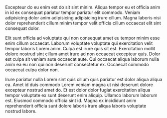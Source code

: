 Excepteur do eu enim est do sit sint minim. Aliqua tempor eu et officia anim in id ex consequat pariatur tempor pariatur elit commodo. Veniam adipisicing dolor anim adipisicing adipisicing irure cillum. Magna laboris nisi dolor reprehenderit cillum minim tempor velit officia cillum occaecat elit sint consequat dolor.

Elit sunt officia ad voluptate qui non consequat amet eu tempor minim esse enim cillum occaecat. Laborum voluptate voluptate qui exercitation velit tempor laboris Lorem anim. Culpa est irure quis sit est. Exercitation mollit dolore nostrud sint cillum amet irure ad non occaecat excepteur quis. Dolor est culpa sit veniam aute occaecat aute. Qui occaecat aliqua laborum nulla anim ea eu non qui non deserunt consectetur ex. Occaecat commodo occaecat culpa dolor non.

Irure pariatur nulla Lorem sint quis cillum quis pariatur est dolor aliqua aliqua ea. Amet id duis commodo Lorem veniam magna ut nisi deserunt dolore excepteur nostrud amet do. Et est dolor dolor fugiat exercitation aliqua tempor voluptate ex sunt deserunt enim aliquip. Ullamco laborum laborum est. Eiusmod commodo officia sint id. Magna ex incididunt anim reprehenderit officia sunt dolore laboris irure aliqua laboris voluptate nostrud labore.